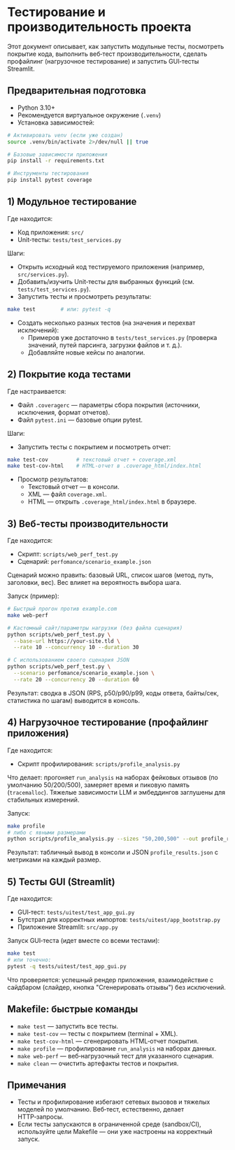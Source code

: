 # Тестирование и производительность проекта

Этот документ описывает, как запустить модульные тесты, посмотреть покрытие кода, выполнить веб‑тест производительности, сделать профайлинг (нагрузочное тестирование) и запустить GUI‑тесты Streamlit.

## Предварительная подготовка

- Python 3.10+
- Рекомендуется виртуальное окружение (`.venv`)
- Установка зависимостей:

```bash
# Активировать venv (если уже создан)
source .venv/bin/activate 2>/dev/null || true

# Базовые зависимости приложения
pip install -r requirements.txt

# Инструменты тестирования
pip install pytest coverage
```

## 1) Модульное тестирование

Где находится:
- Код приложения: `src/`
- Unit‑тесты: `tests/test_services.py`

Шаги:
- Открыть исходный код тестируемого приложения (например, `src/services.py`).
- Добавить/изучить Unit‑тесты для выбранных функций (см. `tests/test_services.py`).
- Запустить тесты и просмотреть результаты:

```bash
make test        # или: pytest -q
```

- Создать несколько разных тестов (на значения и перехват исключений):
  - Примеров уже достаточно в `tests/test_services.py` (проверка значений, путей парсинга, загрузки файлов и т. д.).
  - Добавляйте новые кейсы по аналогии.

## 2) Покрытие кода тестами

Где настраивается:
- Файл `.coveragerc` — параметры сбора покрытия (источники, исключения, формат отчетов).
- Файл `pytest.ini` — базовые опции pytest.

Шаги:
- Запустить тесты с покрытием и посмотреть отчет:

```bash
make test-cov         # текстовый отчет + coverage.xml
make test-cov-html    # HTML‑отчет в .coverage_html/index.html
```

- Просмотр результатов:
  - Текстовый отчет — в консоли.
  - XML — файл `coverage.xml`.
  - HTML — открыть `.coverage_html/index.html` в браузере.

## 3) Веб‑тесты производительности

Где находится:
- Скрипт: `scripts/web_perf_test.py`
- Сценарий: `perfomance/scenario_example.json`

Сценарий можно править: базовый URL, список шагов (метод, путь, заголовки, вес). Вес влияет на вероятность выбора шага.

Запуск (пример):

```bash
# Быстрый прогон против example.com
make web-perf

# Кастомный сайт/параметры нагрузки (без файла сценария)
python scripts/web_perf_test.py \
  --base-url https://your-site.tld \
  --rate 10 --concurrency 10 --duration 30

# С использованием своего сценария JSON
python scripts/web_perf_test.py \
  --scenario perfomance/scenario_example.json \
  --rate 20 --concurrency 20 --duration 60
```

Результат: сводка в JSON (RPS, p50/p90/p99, коды ответа, байты/сек, статистика по шагам) выводится в консоль.

## 4) Нагрузочное тестирование (профайлинг приложения)

Где находится:
- Скрипт профилирования: `scripts/profile_analysis.py`

Что делает: прогоняет `run_analysis` на наборах фейковых отзывов (по умолчанию 50/200/500), замеряет время и пиковую память (`tracemalloc`). Тяжелые зависимости LLM и эмбеддингов заглушены для стабильных измерений.

Запуск:

```bash
make profile
# либо с явными размерами
python scripts/profile_analysis.py --sizes "50,200,500" --out profile_results.json
```

Результат: табличный вывод в консоли и JSON `profile_results.json` с метриками на каждый размер.

## 5) Тесты GUI (Streamlit)

Где находится:
- GUI‑тест: `tests/uitest/test_app_gui.py`
- Бутстрап для корректных импортов: `tests/uitest/app_bootstrap.py`
- Приложение Streamlit: `src/app.py`

Запуск GUI‑теста (идет вместе со всеми тестами):

```bash
make test
# или точечно:
pytest -q tests/uitest/test_app_gui.py
```

Что проверяется: успешный рендер приложения, взаимодействие с сайдбаром (слайдер, кнопка "Сгенерировать отзывы") без исключений.

## Makefile: быстрые команды

- `make test` — запустить все тесты.
- `make test-cov` — тесты с покрытием (terminal + XML).
- `make test-cov-html` — сгенерировать HTML‑отчет покрытия.
- `make profile` — профилирование `run_analysis` на наборах данных.
- `make web-perf` — веб‑нагрузочный тест для указанного сценария.
- `make clean` — очистить артефакты тестов и покрытия.

## Примечания

- Тесты и профилирование избегают сетевых вызовов и тяжелых моделей по умолчанию. Веб‑тест, естественно, делает HTTP‑запросы.
- Если тесты запускаются в ограниченной среде (sandbox/CI), используйте цели Makefile — они уже настроены на корректный запуск.
